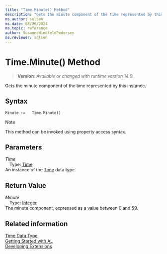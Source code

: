 ```yaml
---
title: "Time.Minute() Method"
description: "Gets the minute component of the time represented by this instance."
ms.author: solsen
ms.date: 08/26/2024
ms.topic: reference
author: SusanneWindfeldPedersen
ms.reviewer: solsen
---
```

[//]: # (START>DO_NOT_EDIT)
[//]: # (IMPORTANT:Do not edit any of the content between here and the END>DO_NOT_EDIT.)
[//]: # (Any modifications should be made in the .xml files in the ModernDev repo.)
# Time.Minute() Method
> **Version**: _Available or changed with runtime version 14.0._

Gets the minute component of the time represented by this instance.


## Syntax
```AL
Minute :=   Time.Minute()
```
> [!NOTE]
> This method can be invoked using property access syntax.
## Parameters
*Time*  
&emsp;Type: [Time](time-data-type.md)  
An instance of the [Time](time-data-type.md) data type.  

## Return Value
*Minute*  
&emsp;Type: [Integer](../integer/integer-data-type.md)  
The minute component, expressed as a value between 0 and 59.


[//]: # (IMPORTANT: END>DO_NOT_EDIT)
## Related information
[Time Data Type](time-data-type.md)  
[Getting Started with AL](../../devenv-get-started.md)  
[Developing Extensions](../../devenv-dev-overview.md)